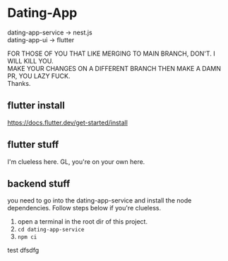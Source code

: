 # Dating-App

dating-app-service -> nest.js\
dating-app-ui -> flutter

FOR THOSE OF YOU THAT LIKE MERGING TO MAIN BRANCH, DON'T. I WILL KILL YOU.\
MAKE YOUR CHANGES ON A DIFFERENT BRANCH THEN MAKE A DAMN PR, YOU LAZY FUCK.\
Thanks.

## flutter install
https://docs.flutter.dev/get-started/install

## flutter stuff
I'm clueless here. GL, you're on your own here.

## backend stuff
you need to go into the dating-app-service and install the node dependencies. Follow steps below if you're clueless.
1. open a terminal in the root dir of this project.
2. ```cd dating-app-service```
3. ```npm ci```

test
dfsdfg